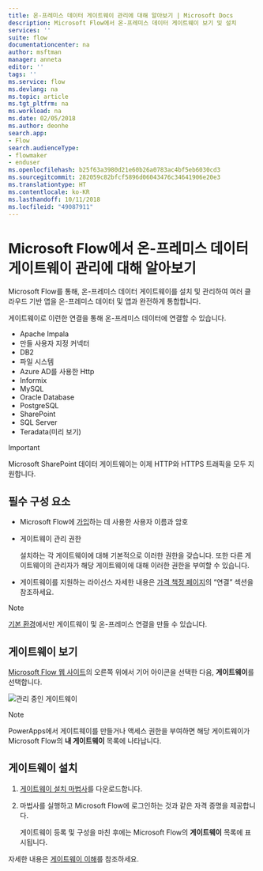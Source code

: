 ```yaml
---
title: 온-프레미스 데이터 게이트웨이 관리에 대해 알아보기 | Microsoft Docs
description: Microsoft Flow에서 온-프레미스 데이터 게이트웨이 보기 및 설치
services: ''
suite: flow
documentationcenter: na
author: msftman
manager: anneta
editor: ''
tags: ''
ms.service: flow
ms.devlang: na
ms.topic: article
ms.tgt_pltfrm: na
ms.workload: na
ms.date: 02/05/2018
ms.author: deonhe
search.app:
- Flow
search.audienceType:
- flowmaker
- enduser
ms.openlocfilehash: b25f63a3980d21e60b26a0783ac4bf5eb6030cd3
ms.sourcegitcommit: 282059c82bfcf5896d06043476c34641906e20e3
ms.translationtype: HT
ms.contentlocale: ko-KR
ms.lasthandoff: 10/11/2018
ms.locfileid: "49087911"
---
```

# <a name="manage-an-on-premises-data-gateway-in-microsoft-flow"></a>Microsoft Flow에서 온-프레미스 데이터 게이트웨이 관리에 대해 알아보기

Microsoft Flow를 통해, 온-프레미스 데이터 게이트웨이를 설치 및 관리하여 여러 클라우드 기반 앱을 온-프레미스 데이터 및 앱과 완전하게 통합합니다.

게이트웨이로 이런한 연결을 통해 온-프레미스 데이터에 연결할 수 있습니다.

* Apache Impala
* 만들 사용자 지정 커넥터
* DB2
* 파일 시스템
* Azure AD를 사용한 Http
* Informix
* MySQL
* Oracle Database
* PostgreSQL
* SharePoint
* SQL Server
* Teradata(미리 보기)

> [!IMPORTANT]
> Microsoft SharePoint 데이터 게이트웨이는 이제 HTTP와 HTTPS 트래픽을 모두 지원합니다.

## <a name="prerequisites"></a>필수 구성 요소

* Microsoft Flow에 [가입](sign-up-sign-in.md)하는 데 사용한 사용자 이름과 암호
* 게이트웨이 관리 권한

  설치하는 각 게이트웨이에 대해 기본적으로 이러한 권한을 갖습니다. 또한 다른 게이트웨이의 관리자가 해당 게이트웨이에 대해 이러한 권한을 부여할 수 있습니다.
* 게이트웨이를 지원하는 라이선스 자세한 내용은 [가격 책정 페이지](https://flow.microsoft.com/pricing/)의 “연결” 섹션을 참조하세요.

> [!NOTE]
> [기본 환경](environments-overview-maker.md)에서만 게이트웨이 및 온-프레미스 연결을 만들 수 있습니다.



## <a name="view-your-gateways"></a>게이트웨이 보기

[Microsoft Flow 웹 사이트](https://flow.microsoft.com)의 오른쪽 위에서 기어 아이콘을 선택한 다음, **게이트웨이**를 선택합니다.

![관리 중인 게이트웨이][1]

> [!NOTE]
> PowerApps에서 게이트웨이를 만들거나 액세스 권한을 부여하면 해당 게이트웨이가 Microsoft Flow의 **내 게이트웨이** 목록에 나타납니다.



## <a name="install-a-gateway"></a>게이트웨이 설치

1. [게이트웨이 설치 마법사](https://go.microsoft.com/fwlink/?LinkID=820580&clcid=0x409)를 다운로드합니다.

1. 마법사를 실행하고 Microsoft Flow에 로그인하는 것과 같은 자격 증명을 제공합니다.

    게이트웨이 등록 및 구성을 마친 후에는 Microsoft Flow의 **게이트웨이** 목록에 표시됩니다.

자세한 내용은 [게이트웨이 이해](gateway-reference.md)를 참조하세요.

<!-- Image references -->
[1]: ./media/manage-gateway/view-gateways.png
